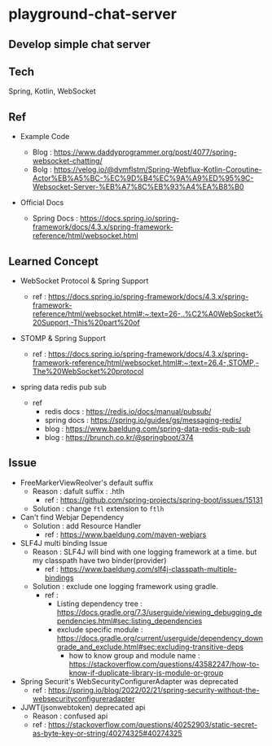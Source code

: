 # playground-chat-server

## Develop simple chat server

## Tech

Spring, Kotlin, WebSocket

## Ref
- Example Code
  - Blog : https://www.daddyprogrammer.org/post/4077/spring-websocket-chatting/
  - Bolg : https://velog.io/@dvmflstm/Spring-Webflux-Kotlin-Coroutine-Actor%EB%A5%BC-%EC%9D%B4%EC%9A%A9%ED%95%9C-Websocket-Server-%EB%A7%8C%EB%93%A4%EA%B8%B0 

- Official Docs
  - Spring Docs : https://docs.spring.io/spring-framework/docs/4.3.x/spring-framework-reference/html/websocket.html 


## Learned Concept

- WebSocket Protocol & Spring Support
  - ref : https://docs.spring.io/spring-framework/docs/4.3.x/spring-framework-reference/html/websocket.html#:~:text=26-,.%C2%A0WebSocket%20Support,-This%20part%20of

- STOMP & Spring Support
  - ref : https://docs.spring.io/spring-framework/docs/4.3.x/spring-framework-reference/html/websocket.html#:~:text=26.4-,STOMP,-The%20WebSocket%20protocol
  
- spring data redis pub sub
  - ref
    - redis docs : https://redis.io/docs/manual/pubsub/
    - spring docs : https://spring.io/guides/gs/messaging-redis/
    - blog : https://www.baeldung.com/spring-data-redis-pub-sub
    - blog : https://brunch.co.kr/@springboot/374

## Issue
- FreeMarkerViewReolver's default suffix
  - Reason : dafult suffix : .htlh
    - ref : https://github.com/spring-projects/spring-boot/issues/15131
  - Solution : change `ftl` extension to `ftlh`
- Can't find Webjar Dependency
  - Solution : add Resource Handler
    - ref : https://www.baeldung.com/maven-webjars
- SLF4J multi binding Issue
  - Reason : SLF4J will bind with one logging framework at a time. but my classpath have two binder(provider)
    - ref : https://www.baeldung.com/slf4j-classpath-multiple-bindings
  - Solution : exclude one logging framework using gradle.
    - ref : 
      - Listing dependency tree : https://docs.gradle.org/7.3/userguide/viewing_debugging_dependencies.html#sec:listing_dependencies
      - exclude specific module : https://docs.gradle.org/current/userguide/dependency_downgrade_and_exclude.html#sec:excluding-transitive-deps
        - how to know group and module name : https://stackoverflow.com/questions/43582247/how-to-know-if-duplicate-library-is-module-or-group
- Spring Securit's WebSecurityConfigurerAdapter was deprecated
  - ref : https://spring.io/blog/2022/02/21/spring-security-without-the-websecurityconfigureradapter
- JJWT(jsonwebtoken) deprecated api
  - Reason : confused api
  - ref : https://stackoverflow.com/questions/40252903/static-secret-as-byte-key-or-string/40274325#40274325